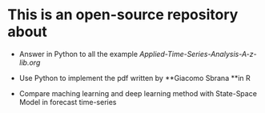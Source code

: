 # This is an open-source repository about

- Answer in Python to all the example *Applied-Time-Series-Analysis-A-z-lib.org*
- Use Python to implement the pdf written by **Giacomo Sbrana **in R 

- Compare maching learning and deep learning method with State-Space Model in forecast  time-series